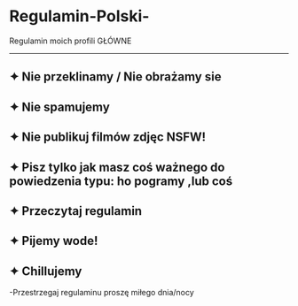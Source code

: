 # Regulamin-Polski-
Regulamin moich profili GŁÓWNE

--------------------------------------------------------------
✦ Nie przeklinamy / Nie obrażamy sie
--------------------------------------------------------------
✦ Nie spamujemy
--------------------------------------------------------------
✦ Nie publikuj filmów zdjęc NSFW!
--------------------------------------------------------------
✦ Pisz tylko jak masz coś ważnego do powiedzenia typu: ho pogramy ,lub coś
--------------------------------------------------------------
✦ Przeczytaj regulamin
--------------------------------------------------------------
✦ Pijemy wode!
--------------------------------------------------------------
✦ Chillujemy
--------------------------------------------------------------

-Przestrzegaj regulaminu proszę
miłego dnia/nocy
